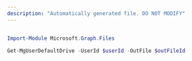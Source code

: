 ```yaml
---
description: "Automatically generated file. DO NOT MODIFY"
---
```


```powershell

Import-Module Microsoft.Graph.Files

Get-MgUserDefaultDrive -UserId $userId -OutFile $outFileId

```
